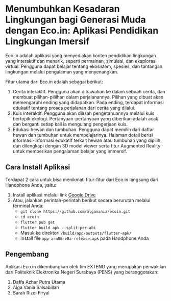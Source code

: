 # Menumbuhkan Kesadaran Lingkungan bagi Generasi Muda dengan Eco.in: Aplikasi Pendidikan Lingkungan Imersif

Eco.in adalah aplikasi yang menyediakan konten pendidikan lingkungan yang interaktif dan menarik, seperti permainan, simulasi, dan eksplorasi virtual. Pengguna dapat belajar tentang ekosistem, spesies, dan tantangan lingkungan melalui pengalaman yang menyenangkan.

Fitur utama dari Eco.in adalah sebagai berikut:

1. Cerita interaktif. Pengguna akan dibawakan ke dalam sebuah cerita, dan membuat pilihan-pililhan dalam perjalanannya. Pilihan yang dibuat akan memengaruhi ending yang didapatkan. Pada ending, terdapat informasi edukatif tentang proses perjalanan dari cerita yang dilalui.
2. Kuis interaktif. Pengguna akan diasah pengetahuannya melalui kuis bertopik ekologi. Pertanyaan-pertanyaan yang diberikan adalah acak dan berganti setiap kali ia mengulang pengerjaan kuis.
3. Edukasi hewan dan tumbuhan. Pengguna dapat memilih dari daftar hewan dan tumbuhan untuk mempelajarinya. Halaman detail berisi informasi-informasi edukatif terkait hewan atau tumbuhan yang dipilih, dan dilengkapi dengan 3D model viewer serta fitur Augmented Reality untuk memberikan pengalaman belajar yang immersif.

## Cara Install Aplikasi

Terdapat 2 cara untuk bisa menikmati fitur-fitur dari Eco.in langsung dari Handphone Anda, yaitu:

1. Install aplikasi melalui link [Google Drive](https://drive.google.com/drive/folders/16yCCQANS-QUhArZ9g4LTNODQN3qLFTU6?usp=sharing)
2. Atau, jalankan perintah-perintah berikut secara berurutan melalui terminal Anda:
   - `git clone https://github.com/algavania/ecoin.git`
   - `cd ecoin`
   - `flutter pub get`
   - `flutter build apk --split-per-abi`
   - Masuk ke direktori `/build/app/outputs/flutter-apk/`
   - Install file `app-arm86-v8a-release.apk` pada Handphone Anda

## Pengembang

Aplikasi Eco.in dikembangkan oleh tim EXTEND yang merupakan perwakilan dari Politeknik Elektronika Negeri Surabaya (PENS) yang beranggotakan:

1. Daffa Azhar Putra Utama
2. Alga Vania Salsabillah
3. Sarah Rizqi Firyal
